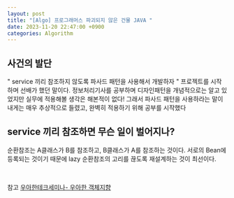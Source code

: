 ```yaml
---
layout: post
title: "[Algo] 프로그래머스 파괴되지 않은 건물 JAVA "
date: 2023-11-20 22:47:00 +0900
categories: Algorithm
---
```


## 사건의 발단

" service 끼리 참조하지 않도록 파사드 패턴을 사용해서 개발하자 "
프로젝트를 시작하며 선배가 했던 말이다. 정보처리기사를 공부하며 디자인패턴을 개념적으로는 알고 있었지만 실무에 적용해볼 생각은 해본적이 없다! 그래서 파사드 패턴을 사용하라는 말이 내게는 매우 추상적으로 들렸고, 완벽히 적용하기 위해 공부를 시작했다

## service 끼리 참조하면 무슨 일이 벌어지나?

순환참조는 A클래스가 B를 참조하고, B클래스가 A를 참조하는 것이다. 서로의 Bean에 등록되는 것이기 때문에
lazy
순환참조의 고리를 끊도록 재설계하는 것이 최선이다.

<br>

참고
[우아한테크세미나- 우아한 객체지향](https://youtu.be/dJ5C4qRqAgA?si=52iQD157kpHiRWiq)
